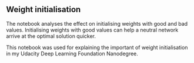 ## Weight initialisation

The notebook analyses the effect on initialising weights with good and bad values. Initialising weights with good values can help a neutral network arrive at the optimal solution quicker.

This notebook was used for explaining the important of weight initialisation in my Udacity Deep Learning Foundation Nanodegree.
